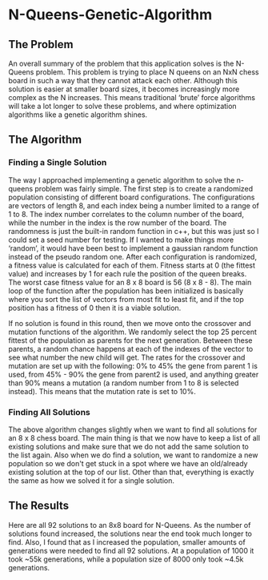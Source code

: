 # N-Queens-Genetic-Algorithm
## The Problem

An overall summary of the problem that this application solves is the N-Queens problem. This
problem is trying to place N queens on an NxN chess board in such a way that they cannot
attack each other. Although this solution is easier at smaller board sizes, it becomes
increasingly more complex as the N increases. This means traditional ‘brute’ force algorithms
will take a lot longer to solve these problems, and where optimization algorithms like a genetic
algorithm shines.

## The Algorithm
### Finding a Single Solution

The way I approached implementing a genetic algorithm to solve the n-queens problem was
fairly simple. The first step is to create a randomized population consisting of different board
configurations. The configurations are vectors of length 8, and each index being a number
limited to a range of 1 to 8. The index number correlates to the column number of the board,
while the number in the index is the row number of the board.
The randomness is just the built-in random function in c++, but this was just so I could set a
seed number for testing. If I wanted to make things more ‘random’, it would have been best to
implement a gaussian random function instead of the pseudo random one. After each
configuration is randomized, a fitness value is calculated for each of them. Fitness starts at 0
(the fittest value) and increases by 1 for each rule the position of the queen breaks. The worst
case fitness value for an 8 x 8 board is 56 (8 x 8 - 8).
The main loop of the function after the population has been initialized is basically where you sort
the list of vectors from most fit to least fit, and if the top position has a fitness of 0 then it is a
viable solution.

If no solution is found in this round, then we move onto the crossover and mutation functions of
the algorithm. We randomly select the top 25 percent fittest of the population as parents for the
next generation. Between these parents, a random chance happens at each of the indexes of
the vector to see what number the new child will get. The rates for the crossover and mutation
are set up with the following: 0% to 45% the gene from parent 1 is used, from 45% - 90% the
gene from parent2 is used, and anything greater than 90% means a mutation (a random
number from 1 to 8 is selected instead). This means that the mutation rate is set to 10%.

### Finding All Solutions
The above algorithm changes slightly when we want to find all solutions for an 8 x 8 chess
board. The main thing is that we now have to keep a list of all existing solutions and make sure
that we do not add the same solution to the list again. Also when we do find a solution, we want
to randomize a new population so we don't get stuck in a spot where we have an old/already
existing solution at the top of our list.
Other than that, everything is exactly the same as how we solved it for a single solution.

## The Results
Here are all 92 solutions to an 8x8 board for N-Queens. As the number of solutions found
increased, the solutions near the end took much longer to find. Also, I found that as I increased
the population, smaller amounts of generations were needed to find all 92 solutions.
At a population of 1000 it took ~55k generations, while a population size of 8000 only took ~4.5k
generations.



